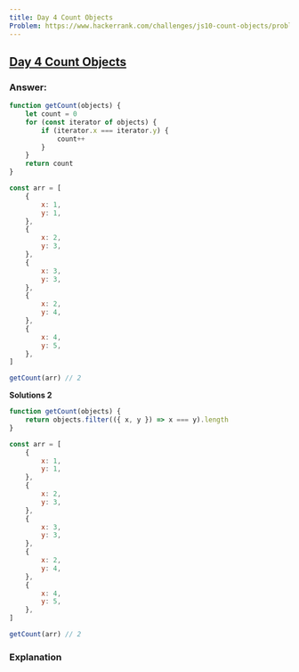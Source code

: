 ```yaml
---
title: Day 4 Count Objects
Problem: https://www.hackerrank.com/challenges/js10-count-objects/problem?isFullScreen=true
---
```


## [Day 4 Count Objects](https://www.hackerrank.com/challenges/js10-count-objects/problem?isFullScreen=true)

### **Answer:**

```js
function getCount(objects) {
	let count = 0
	for (const iterator of objects) {
		if (iterator.x === iterator.y) {
			count++
		}
	}
	return count
}

const arr = [
	{
		x: 1,
		y: 1,
	},
	{
		x: 2,
		y: 3,
	},
	{
		x: 3,
		y: 3,
	},
	{
		x: 2,
		y: 4,
	},
	{
		x: 4,
		y: 5,
	},
]

getCount(arr) // 2
```

**Solutions 2**

```javascript
function getCount(objects) {
	return objects.filter(({ x, y }) => x === y).length
}

const arr = [
	{
		x: 1,
		y: 1,
	},
	{
		x: 2,
		y: 3,
	},
	{
		x: 3,
		y: 3,
	},
	{
		x: 2,
		y: 4,
	},
	{
		x: 4,
		y: 5,
	},
]

getCount(arr) // 2
```

### **Explanation**
